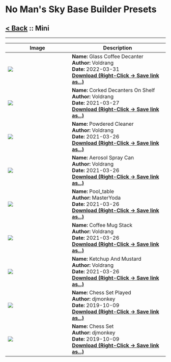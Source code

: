 # No Man's Sky Base Builder Presets  

## [< Back](https://charliebanks.github.io/nms-base-builder-presets/) :: Mini

___


<table cellpadding="10">
<thead>
    <tr>
        <th>Image</th>
        <th>Description</th>
    </tr>
</thead>
<tbody>
    <tr>
            <td width="40%"><img src="https://raw.githubusercontent.com/charliebanks/nms-base-builder-presets/master/images/Mini/Voldrang_GlassCoffeeDecanter.jpg"></td>
            <td valign="top" width="60%"><b>Name:</b> Glass Coffee Decanter <br /> <b>Author:</b> Voldrang <br /><b>Date:</b> 2022-03-31 <br /> <b><a href="https://raw.githubusercontent.com/charliebanks/nms-base-builder-presets/master/Mini/Voldrang_GlassCoffeeDecanter.json">Download (Right-Click -> Save link as...)</a></b></td>
        </tr><tr>
            <td width="40%"><img src="https://raw.githubusercontent.com/charliebanks/nms-base-builder-presets/master/images/Mini/Voldrang_CorkedDecantersOnShelf.jpg"></td>
            <td valign="top" width="60%"><b>Name:</b> Corked Decanters On Shelf <br /> <b>Author:</b> Voldrang <br /><b>Date:</b> 2021-03-27 <br /> <b><a href="https://raw.githubusercontent.com/charliebanks/nms-base-builder-presets/master/Mini/Voldrang_CorkedDecantersOnShelf.json">Download (Right-Click -> Save link as...)</a></b></td>
        </tr><tr>
            <td width="40%"><img src="https://raw.githubusercontent.com/charliebanks/nms-base-builder-presets/master/images/Mini/Voldrang_PowderedCleaner.jpg"></td>
            <td valign="top" width="60%"><b>Name:</b> Powdered Cleaner <br /> <b>Author:</b> Voldrang <br /><b>Date:</b> 2021-03-26 <br /> <b><a href="https://raw.githubusercontent.com/charliebanks/nms-base-builder-presets/master/Mini/Voldrang_PowderedCleaner.json">Download (Right-Click -> Save link as...)</a></b></td>
        </tr><tr>
            <td width="40%"><img src="https://raw.githubusercontent.com/charliebanks/nms-base-builder-presets/master/images/Mini/Voldrang_AerosolSprayCan.jpg"></td>
            <td valign="top" width="60%"><b>Name:</b> Aerosol Spray Can <br /> <b>Author:</b> Voldrang <br /><b>Date:</b> 2021-03-26 <br /> <b><a href="https://raw.githubusercontent.com/charliebanks/nms-base-builder-presets/master/Mini/Voldrang_AerosolSprayCan.json">Download (Right-Click -> Save link as...)</a></b></td>
        </tr><tr>
            <td width="40%"><img src="https://raw.githubusercontent.com/charliebanks/nms-base-builder-presets/master/images/Mini/MasterYoda_Pool_table.jpg"></td>
            <td valign="top" width="60%"><b>Name:</b> Pool_table <br /> <b>Author:</b> MasterYoda <br /><b>Date:</b> 2021-03-26 <br /> <b><a href="https://raw.githubusercontent.com/charliebanks/nms-base-builder-presets/master/Mini/MasterYoda_Pool_table.json">Download (Right-Click -> Save link as...)</a></b></td>
        </tr><tr>
            <td width="40%"><img src="https://raw.githubusercontent.com/charliebanks/nms-base-builder-presets/master/images/Mini/Voldrang_CoffeeMugStack.jpg"></td>
            <td valign="top" width="60%"><b>Name:</b> Coffee Mug Stack <br /> <b>Author:</b> Voldrang <br /><b>Date:</b> 2021-03-26 <br /> <b><a href="https://raw.githubusercontent.com/charliebanks/nms-base-builder-presets/master/Mini/Voldrang_CoffeeMugStack.json">Download (Right-Click -> Save link as...)</a></b></td>
        </tr><tr>
            <td width="40%"><img src="https://raw.githubusercontent.com/charliebanks/nms-base-builder-presets/master/images/Mini/Voldrang_KetchupAndMustard.jpg"></td>
            <td valign="top" width="60%"><b>Name:</b> Ketchup And Mustard <br /> <b>Author:</b> Voldrang <br /><b>Date:</b> 2021-03-26 <br /> <b><a href="https://raw.githubusercontent.com/charliebanks/nms-base-builder-presets/master/Mini/Voldrang_KetchupAndMustard.json">Download (Right-Click -> Save link as...)</a></b></td>
        </tr><tr>
            <td width="40%"><img src="https://raw.githubusercontent.com/charliebanks/nms-base-builder-presets/master/images/Mini/djmonkey_ChessSetPlayed.jpg"></td>
            <td valign="top" width="60%"><b>Name:</b> Chess Set Played <br /> <b>Author:</b> djmonkey <br /><b>Date:</b> 2019-10-09 <br /> <b><a href="https://raw.githubusercontent.com/charliebanks/nms-base-builder-presets/master/Mini/djmonkey_ChessSetPlayed.json">Download (Right-Click -> Save link as...)</a></b></td>
        </tr><tr>
            <td width="40%"><img src="https://raw.githubusercontent.com/charliebanks/nms-base-builder-presets/master/images/Mini/djmonkey_ChessSet.jpg"></td>
            <td valign="top" width="60%"><b>Name:</b> Chess Set <br /> <b>Author:</b> djmonkey <br /><b>Date:</b> 2019-10-09 <br /> <b><a href="https://raw.githubusercontent.com/charliebanks/nms-base-builder-presets/master/Mini/djmonkey_ChessSet.json">Download (Right-Click -> Save link as...)</a></b></td>
        </tr>
</tbody>
</table>
    